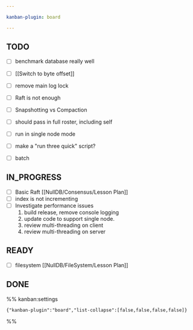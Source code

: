 ```yaml
---

kanban-plugin: board

---
```


## TODO

- [ ] benchmark database really well
- [ ] [[Switch to byte offset]]
- [ ] remove main log lock
- [ ] Raft is not enough
- [ ] Snapshotting vs Compaction
- [ ] should pass in full roster, including self
- [ ] run in single node mode
- [ ] make a "run three quick" script?
- [ ] batch


## IN_PROGRESS

- [ ] Basic Raft [[NullDB/Consensus/Lesson Plan]]
- [ ] index is not incrementing
- [ ] Investigate performance issues
	1) build release, remove console logging
	2) update code to support single node.
	3) review multi-threading on client
	4) review multi-threading on server


## READY

- [ ] filesystem [[NullDB/FileSystem/Lesson Plan]]


## DONE





%% kanban:settings
```
{"kanban-plugin":"board","list-collapse":[false,false,false,false]}
```
%%